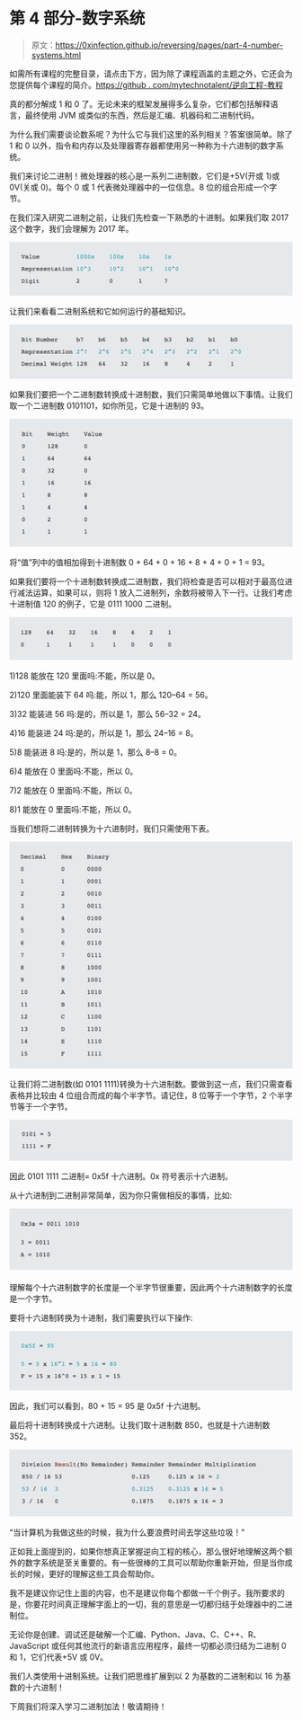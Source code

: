 # 第 4 部分-数字系统

> 原文：<https://0xinfection.github.io/reversing/pages/part-4-number-systems.html>

如需所有课程的完整目录，请点击下方，因为除了课程涵盖的主题之外，它还会为您提供每个课程的简介。[https://github . com/mytechnotalent/逆向工程-教程](https://github.com/mytechnotalent/Reverse-Engineering-Tutorial)

真的都分解成 1 和 0 了。无论未来的框架发展得多么复杂，它们都包括解释语言，最终使用 JVM 或类似的东西，然后是汇编、机器码和二进制代码。

为什么我们需要谈论数系呢？为什么它与我们这里的系列相关？答案很简单。除了 1 和 0 以外，指令和内存以及处理器寄存器都使用另一种称为十六进制的数字系统。

我们来讨论二进制！微处理器的核心是一系列二进制数，它们是+5V(开或 1)或 0V(关或 0)。每个 0 或 1 代表微处理器中的一位信息。8 位的组合形成一个字节。

在我们深入研究二进制之前，让我们先检查一下熟悉的十进制。如果我们取 2017 这个数字，我们会理解为 2017 年。

![](img/88317ebdfcad0ef841eb36e1c601393f.png)

让我们来看看二进制系统和它如何运行的基础知识。

![](img/7779a13aaf68411ad56835b4447507b7.png)

如果我们要把一个二进制数转换成十进制数，我们只需简单地做以下事情。让我们取一个二进制数 0101101，如你所见，它是十进制的 93。

![](img/0e53016a7cc49cf677c6e9466100ae59.png)

将“值”列中的值相加得到十进制数 0 + 64 + 0 + 16 + 8 + 4 + 0 + 1 = 93。

如果我们要将一个十进制数转换成二进制数，我们将检查是否可以相对于最高位进行减法运算，如果可以，则将 1 放入二进制列，余数将被带入下一行。让我们考虑十进制值 120 的例子，它是 0111 1000 二进制。

![](img/dce49deacdf7f9a2ed5d00f86840e552.png)

1)128 能放在 120 里面吗:不能，所以是 0。

2)120 里面能装下 64 吗:能，所以 1，那么 120–64 = 56。

3)32 能装进 56 吗:是的，所以是 1，那么 56–32 = 24。

4)16 能装进 24 吗:是的，所以是 1，那么 24–16 = 8。

5)8 能装进 8 吗:是的，所以是 1，那么 8–8 = 0。

6)4 能放在 0 里面吗:不能，所以 0。

7)2 能放在 0 里面吗:不能，所以 0。

8)1 能放在 0 里面吗:不能，所以 0。

当我们想将二进制转换为十六进制时，我们只需使用下表。

![](img/b219587b13a1204a9d3a1995dae4c7ec.png)

让我们将二进制数(如 0101 1111)转换为十六进制数。要做到这一点，我们只需查看表格并比较由 4 位组合而成的每个半字节。请记住，8 位等于一个字节，2 个半字节等于一个字节。

![](img/eb76338e3f670d5d9757a2bbe131728b.png)

因此 0101 1111 二进制= 0x5f 十六进制。0x 符号表示十六进制。

从十六进制到二进制非常简单，因为你只需做相反的事情，比如:

![](img/2a1c29ee44982ac3df263d47056d8a39.png)

理解每个十六进制数字的长度是一个半字节很重要，因此两个十六进制数字的长度是一个字节。

要将十六进制转换为十进制，我们需要执行以下操作:

![](img/567ee30243fda3fe9cceef1fb3e09b6e.png)

因此，我们可以看到，80 + 15 = 95 是 0x5f 十六进制。

最后将十进制转换成十六进制。让我们取十进制数 850，也就是十六进制数 352。

![](img/6ef487475e8a4f92f3cd591867d9685c.png)

“当计算机为我做这些的时候，我为什么要浪费时间去学这些垃圾！”

正如我上面提到的，如果你想真正掌握逆向工程的核心，那么很好地理解这两个额外的数字系统是至关重要的。有一些很棒的工具可以帮助你重新开始，但是当你成长的时候，更好的理解这些工具会帮助你。

我不是建议你记住上面的内容，也不是建议你每个都做一千个例子。我所要求的是，你要花时间真正理解字面上的一切，我的意思是一切都归结于处理器中的二进制位。

无论你是创建、调试还是破解一个汇编、Python、Java、C、C++、R、JavaScript 或任何其他流行的新语言应用程序，最终一切都必须归结为二进制 0 和 1，它们代表+5V 或 0V。

我们人类使用十进制系统。让我们把思维扩展到以 2 为基数的二进制和以 16 为基数的十六进制！

下周我们将深入学习二进制加法！敬请期待！